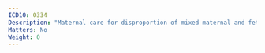 ```yaml
---
ICD10: O334
Description: "Maternal care for disproportion of mixed maternal and fetal origin"
Matters: No
Weight: 0
---
```

